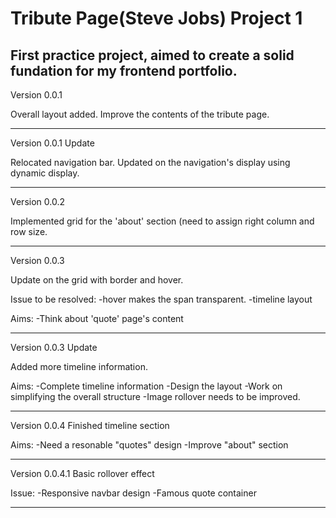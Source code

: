 # Tribute Page(Steve Jobs) Project 1
First practice project, aimed to create a solid fundation for my frontend portfolio.
----------------------------------------------------
Version 0.0.1

Overall layout added.
Improve the contents of the tribute page.

---------------------------------------------------
Version 0.0.1 Update

Relocated navigation bar.
Updated on the navigation's display using dynamic display.

---------------------------------------------------
Version 0.0.2

Implemented grid for the 'about' section (need to assign right column and row size.

----------------------------------------------------
Version 0.0.3

Update on the grid with border and hover.

Issue to be resolved:
-hover makes the span transparent.
-timeline layout

Aims:
-Think about 'quote' page's content

----------------------------------------------------
Version 0.0.3 Update

Added more timeline information.

Aims:
-Complete timeline information
-Design the layout
-Work on simplifying the overall structure
-Image rollover needs to be improved.

---------------------------------------------------
Version 0.0.4
Finished timeline section

Aims:
-Need a resonable "quotes" design
-Improve "about" section

---------------------------------------------------
Version 0.0.4.1
Basic rollover effect

Issue:
-Responsive navbar design
-Famous quote container

---------------------------------------------------
